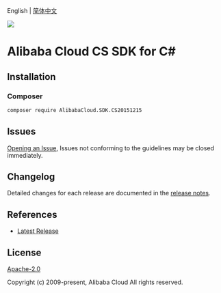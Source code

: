 English | [简体中文](README-CN.md)

![](https://aliyunsdk-pages.alicdn.com/icons/AlibabaCloud.svg)

# Alibaba Cloud CS SDK for C#

## Installation

### Composer

```bash
composer require AlibabaCloud.SDK.CS20151215
```

## Issues

[Opening an Issue](https://github.com/aliyun/alibabacloud-csharp-sdk/issues/new), Issues not conforming to the guidelines may be closed immediately.

## Changelog

Detailed changes for each release are documented in the [release notes](./ChangeLog.md).

## References

* [Latest Release](https://github.com/aliyun/alibabacloud-csharp-sdk/)

## License

[Apache-2.0](http://www.apache.org/licenses/LICENSE-2.0)

Copyright (c) 2009-present, Alibaba Cloud All rights reserved.
